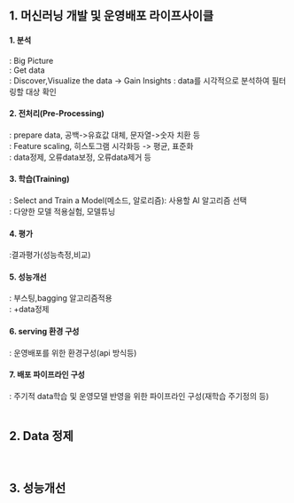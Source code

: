 ## 1. 머신러닝 개발 및 운영배포 라이프사이클  

#### 1. 분석  
: Big Picture  
: Get data  
: Discover,Visualize the data -> Gain Insights : data를 시각적으로 분석하여 필터링할 대상 확인  
#### 2. 전처리(Pre-Processing)  
: prepare data, 공백->유효값 대체, 문자열->숫자 치환 등  
: Feature scaling, 히스토그램 시각화등 -> 평균, 표준화  
: data정제, 오류data보정, 오류data제거 등  
#### 3. 학습(Training)  
: Select and Train a Model(메소드, 알로리즘): 사용할 AI 알고리즘 선택  
: 다양한 모델 적용실험, 모델튜닝  
#### 4. 평가  
:결과평가(성능측정,비교)  
#### 5. 성능개선  
: 부스팅,bagging 알고리즘적용  
: +data정제  
#### 6. serving 환경 구성  
: 운영배포를 위한 환경구성(api 방식등)  
#### 7. 배포 파이프라인 구성  
: 주기적 data학습 및 운영모델 반영을 위한 파이프라인 구성(재학습 주기정의 등)  
<br>

## 2. Data 정제 


<br>

## 3. 성능개선  
